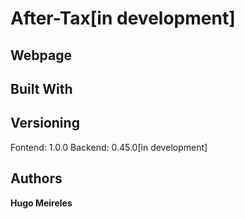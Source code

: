 # After-Tax[in development]

## Webpage



## Built With



## Versioning

Fontend: 1.0.0
Backend: 0.45.0[in development]

## Authors

**Hugo Meireles**

